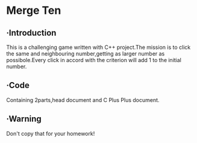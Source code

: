 # Merge Ten
## ·Introduction
This is a challenging game written with C++ project.The mission is to click the same and neighbouring number,getting as larger number as possibole.Every click in accord with the criterion will add 1 to the initial number.
## ·Code
Containing 2parts,head document and C Plus Plus document.
## ·Warning
Don't copy that for your homework!
